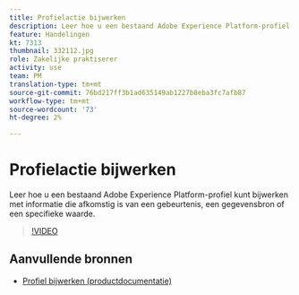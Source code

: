 ```yaml
---
title: Profielactie bijwerken
description: Leer hoe u een bestaand Adobe Experience Platform-profiel kunt bijwerken met informatie die afkomstig is van een gebeurtenis, een gegevensbron of een specifieke waarde.
feature: Handelingen
kt: 7313
thumbnail: 332112.jpg
role: Zakelijke praktiserer
activity: use
team: PM
translation-type: tm+mt
source-git-commit: 76bd217ff3b1ad635149ab1227b8eba3fc7afb87
workflow-type: tm+mt
source-wordcount: '73'
ht-degree: 2%

---
```



# Profielactie bijwerken

Leer hoe u een bestaand Adobe Experience Platform-profiel kunt bijwerken met informatie die afkomstig is van een gebeurtenis, een gegevensbron of een specifieke waarde.

>[!VIDEO](https://video.tv.adobe.com/v/332112?quality=12)

## Aanvullende bronnen

* [Profiel bijwerken (productdocumentatie)](https://experienceleague.adobe.com/docs/journeys/using/building-journeys/about-journey-building/action-activities/update-profiles.html?lang=en#important-notes)
